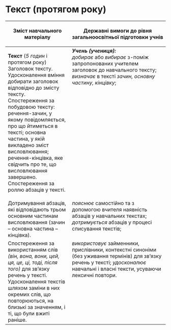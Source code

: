 # Текст (протягом року)
<table>
<thead>
  <tr>
    <th width="40%" align="center"><p>Зміст навчального матеріалу</p></td>
    <th width="60%" align="center"><p>Державні вимоги до рівня загальноосвітньої підготовки учнів</p></td>
  </tr>
</thead>
<tbody>
  <tr>
    <td width="40%" style="vertical-align:top !important;">
    <p><b>Текст</b> (<i>5 годин</i> і протягом року)<br>
Заголовок тексту. Удосконалення вміння добирати заголовок відповідно до змісту тексту.<br>
Спостереження за побудовою тексту: речення-зачин, у якому повідомляється, про що йтиметься в тексті; основна частина, у якій викладено зміст висловлювання; речення-кінцівка, яке свідчить про те, що висловлювання завершено.<br>
Спостереження за роллю абзаців у тексті.<br></td>
    <td width="60%" style="vertical-align:top !important;">
<i><b>Учень (учениця):</b></i><br>
<i>добирає</i> або <i>вибирає</i> з-поміж запропонованих учителем заголовок до навчального тексту;
<i>визначає</i> в тексті <i>зачин, основну частину, кінцівку</i>;<br></td>
  </tr>
  <tr>
    <td width="40%" style="vertical-align:top !important;">
 Дотримування абзаців, які відповідають трьом основним частинам висловлювання (зачин – основна частина – кінцівка).</td>
    <td width="60%" style="vertical-align:top !important;">
<i>пояснює</i> самостійно та з допомогою вчителя наявність абзаців у навчальних текстах;<br>
<i>дотримується</i> абзаців у процесі списування текстів;<br></td>
  </tr>
  <tr>
    <td width="40%" style="vertical-align:top !important;">
Спостереження за використанням слів <i>(він, вона, вони, цей, ця, це, ці, тоді, після того)</i> для зв’язку речень у тексті.<br>
Удосконалення текстів шляхом заміни в них окремих слів, що повторюються, на близькі за значенням, і ті, що були вжиті раніше.<br></td>
    <td width="60%" style="vertical-align:top !important;">
<i>використовує</i> займенники, прислівники, контекстні синоніми (без уживання термінів) для зв’язку речень у тексті; <i>удосконалює</i> навчальні і власні тексти, усуваючи лексичні повтори.</td>
  </tr>
</tbody>
</table>